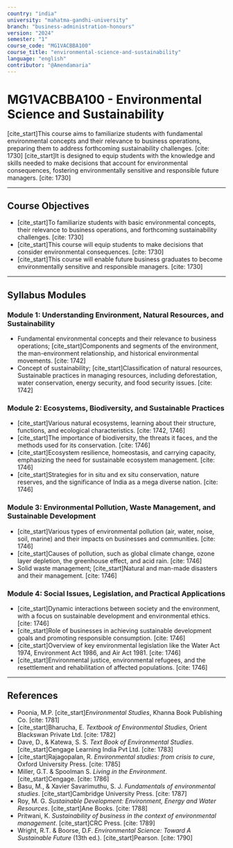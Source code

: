 ```yaml
---
country: "india"
university: "mahatma-gandhi-university"
branch: "business-administration-honours"
version: "2024"
semester: "1"
course_code: "MG1VACBBA100"
course_title: "environmental-science-and-sustainability"
language: "english"
contributor: "@Amendamaria"
---
```

# MG1VACBBA100 - Environmental Science and Sustainability

[cite_start]This course aims to familiarize students with fundamental environmental concepts and their relevance to business operations, preparing them to address forthcoming sustainability challenges. [cite: 1730] [cite_start]It is designed to equip students with the knowledge and skills needed to make decisions that account for environmental consequences, fostering environmentally sensitive and responsible future managers. [cite: 1730]

---
## Course Objectives

* [cite_start]To familiarize students with basic environmental concepts, their relevance to business operations, and forthcoming sustainability challenges. [cite: 1730]
* [cite_start]This course will equip students to make decisions that consider environmental consequences. [cite: 1730]
* [cite_start]This course will enable future business graduates to become environmentally sensitive and responsible managers. [cite: 1730]

---
## Syllabus Modules

### Module 1: Understanding Environment, Natural Resources, and Sustainability
* Fundamental environmental concepts and their relevance to business operations; [cite_start]Components and segments of the environment, the man-environment relationship, and historical environmental movements. [cite: 1742]
* Concept of sustainability; [cite_start]Classification of natural resources, Sustainable practices in managing resources, including deforestation, water conservation, energy security, and food security issues. [cite: 1742]

### Module 2: Ecosystems, Biodiversity, and Sustainable Practices
* [cite_start]Various natural ecosystems, learning about their structure, functions, and ecological characteristics. [cite: 1742, 1746]
* [cite_start]The importance of biodiversity, the threats it faces, and the methods used for its conservation. [cite: 1746]
* [cite_start]Ecosystem resilience, homeostasis, and carrying capacity, emphasizing the need for sustainable ecosystem management. [cite: 1746]
* [cite_start]Strategies for in situ and ex situ conservation, nature reserves, and the significance of India as a mega diverse nation. [cite: 1746]

### Module 3: Environmental Pollution, Waste Management, and Sustainable Development
* [cite_start]Various types of environmental pollution (air, water, noise, soil, marine) and their impacts on businesses and communities. [cite: 1746]
* [cite_start]Causes of pollution, such as global climate change, ozone layer depletion, the greenhouse effect, and acid rain. [cite: 1746]
* Solid waste management; [cite_start]Natural and man-made disasters and their management. [cite: 1746]

### Module 4: Social Issues, Legislation, and Practical Applications
* [cite_start]Dynamic interactions between society and the environment, with a focus on sustainable development and environmental ethics. [cite: 1746]
* [cite_start]Role of businesses in achieving sustainable development goals and promoting responsible consumption. [cite: 1746]
* [cite_start]Overview of key environmental legislation like the Water Act 1974, Environment Act 1986, and Air Act 1981. [cite: 1746]
* [cite_start]Environmental justice, environmental refugees, and the resettlement and rehabilitation of affected populations. [cite: 1746]

---
## References
* Poonia, M.P. [cite_start]*Environmental Studies*, Khanna Book Publishing Co. [cite: 1781]
* [cite_start]Bharucha, E. *Textbook of Environmental Studies*, Orient Blackswan Private Ltd. [cite: 1782]
* Dave, D., & Katewa, S. S. *Text Book of Environmental Studies*. [cite_start]Cengage Learning India Pvt Ltd. [cite: 1783]
* [cite_start]Rajagopalan, R. *Environmental studies: from crisis to cure*, Oxford University Press. [cite: 1785]
* Miller, G.T. & Spoolman S. *Living in the Environment*. [cite_start]Cengage. [cite: 1786]
* Basu, M., & Xavier Savarimuthu, S. J. *Fundamentals of environmental studies*. [cite_start]Cambridge University Press. [cite: 1787]
* Roy, M. G. *Sustainable Development: Environment, Energy and Water Resources*. [cite_start]Ane Books. [cite: 1788]
* Pritwani, K. *Sustainability of business in the context of environmental management*. [cite_start]CRC Press. [cite: 1789]
* Wright, R.T. & Boorse, D.F. *Environmental Science: Toward A Sustainable Future* (13th ed.). [cite_start]Pearson. [cite: 1790]